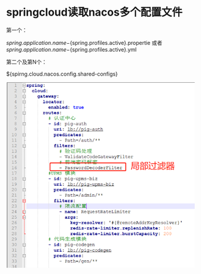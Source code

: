 # springcloud读取nacos多个配置文件

第一个：

${spring.application.name}-${spring.profiles.active}.propertie  或者 ${spring.application.name}-${spring.profiles.active}.yml

第二个及第N个：

${spirng.cloud.nacos.config.shared-configs}

![image-20210928100901750](..\picture\image-20210929155808948.png)
